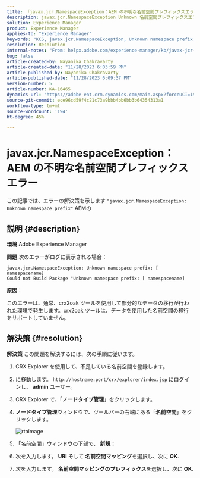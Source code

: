 ```yaml
---
title: 「javax.jcr.NamespaceException：AEM の不明な名前空間プレフィックスエラー」
description: javax.jcr.NamespaceException Unknown 名前空間プレフィックスエラーが発生するAEMの問題を解決する方法について説明します。
solution: Experience Manager
product: Experience Manager
applies-to: "Experience Manager"
keywords: "KCS, javax.jcr.NamespaceException, Unknown namespace prefix error, AEM, Adobe Experience Manager, troubleshooting"
resolution: Resolution
internal-notes: "From: helpx.adobe.com/experience-manager/kb/javax-jcr-NamespaceException-Unknown-namespace-prefix-error-in-AEM.html"
bug: false
article-created-by: Nayanika Chakravarty
article-created-date: "11/28/2023 6:03:59 PM"
article-published-by: Nayanika Chakravarty
article-published-date: "11/28/2023 6:09:37 PM"
version-number: 5
article-number: KA-16465
dynamics-url: "https://adobe-ent.crm.dynamics.com/main.aspx?forceUCI=1&pagetype=entityrecord&etn=knowledgearticle&id=3a02fe7c-188e-ee11-8179-6045bd006b3d"
source-git-commit: ece96cd59f4c21c73a9bbb4bb6bb3b64354313a1
workflow-type: tm+mt
source-wordcount: '194'
ht-degree: 45%

---
```


# javax.jcr.NamespaceException：AEM の不明な名前空間プレフィックスエラー


この記事では、エラーの解決策を示します `"javax.jcr.NamespaceException: Unknown namespace prefix"` AEMの

## 説明 {#description}


<b>環境</b>
Adobe Experience Manager

<b>問題</b>
次のエラーがログに表示される場合：


```
javax.jcr.NamespaceException: Unknown namespace prefix: [ namespacename] 
Could not Build Package "Unknown namespace prefix: [ namespacename]
```


<b>原因</b>：

このエラーは、通常、crx2oak ツールを使用して部分的なデータの移行が行われた環境で発生します。crx2oak ツールは、データを使用した名前空間の移行をサポートしていません。


## 解決策 {#resolution}


<b>解決策</b>
この問題を解決するには、次の手順に従います。

1. CRX Explorer を使用して、不足している名前空間を登録します。
2. に移動します。 `http://hostname:port/crx/explorer/index.jsp` にログインし、 <b>admin</b> ユーザー。
3. CRX Explorer で、「<b>ノードタイプ管理</b>」をクリックします。
4. <b>ノードタイプ管理</b>ウィンドウで、ツールバーの右端にある「<b>名前空間</b>」をクリックします。

   ![rtaimage](https://helpx.adobe.com/content/dam/help/en/experience-manager/kb/javax-jcr-NamespaceException-Unknown-namespace-prefix-error-in-AEM/_jcr_content/main-pars/procedure/proc_par/step_2/step_par/image/rtaimage.png "rtaimage")


5. 「名前空間」ウィンドウの下部で、 <b>新規：</b>
6. 次を入力します。 <b>URI</b> そして <b>名前空間マッピング</b>を選択し、次に <b>OK</b>.
7. 次を入力します。 <b>名前空間マッピングのプレフィックス</b>を選択し、次に <b>OK</b>.

